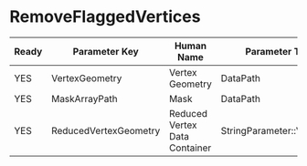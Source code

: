 # RemoveFlaggedVertices

| Ready | Parameter Key | Human Name | Parameter Type | Parameter Class |
|-------|---------------|------------|-----------------|----------------|
| YES | VertexGeometry | Vertex Geometry | DataPath | DataGroupSelectionParameter |
| YES | MaskArrayPath | Mask | DataPath | ArraySelectionParameter |
| YES | ReducedVertexGeometry | Reduced Vertex Data Container | StringParameter::ValueType | StringParameter |
